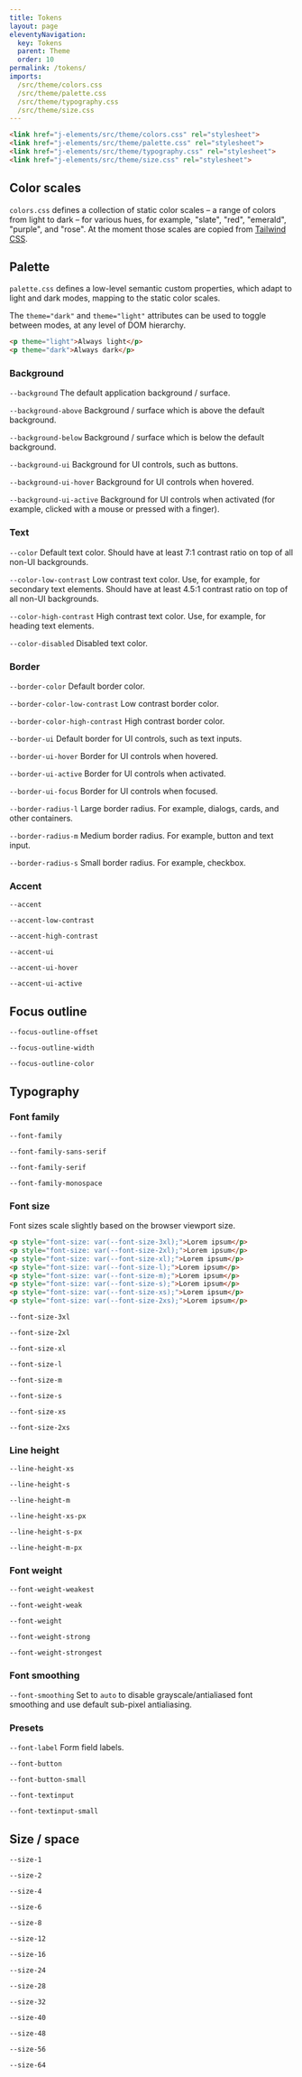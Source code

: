 ```yaml
---
title: Tokens
layout: page
eleventyNavigation:
  key: Tokens
  parent: Theme
  order: 10
permalink: /tokens/
imports:
  /src/theme/colors.css
  /src/theme/palette.css
  /src/theme/typography.css
  /src/theme/size.css
---
```


```html
<link href="j-elements/src/theme/colors.css" rel="stylesheet">
<link href="j-elements/src/theme/palette.css" rel="stylesheet">
<link href="j-elements/src/theme/typography.css" rel="stylesheet">
<link href="j-elements/src/theme/size.css" rel="stylesheet">
```


## Color scales

`colors.css` defines a collection of static color scales – a range of colors from light to dark – for various hues, for example, "slate", "red", "emerald", "purple", and "rose". At the moment those scales are copied from [Tailwind CSS](https://tailwindcss.com/docs/customizing-colors).

## Palette

`palette.css` defines a low-level semantic custom properties, which adapt to light and dark modes, mapping to the static color scales.

The `theme="dark"` and `theme="light"` attributes can be used to toggle between modes, at any level of DOM hierarchy.

<render-example></render-example>
```html
<p theme="light">Always light</p>
<p theme="dark">Always dark</p>
```

### Background

<render-props>

`--background`
The default application background / surface.

`--background-above`
Background / surface which is above the default background.

`--background-below`
Background / surface which is below the default background.

`--background-ui`
Background for UI controls, such as buttons.

`--background-ui-hover`
Background for UI controls when hovered.


`--background-ui-active`
Background for UI controls when activated (for example, clicked with a mouse or pressed with a finger).

</render-props>


### Text

<render-props>

`--color`
Default text color. Should have at least 7:1 contrast ratio on top of all non-UI backgrounds.

`--color-low-contrast`
Low contrast text color. Use, for example, for secondary text elements. Should have at least 4.5:1 contrast ratio on top of all non-UI backgrounds.

`--color-high-contrast`
High contrast text color. Use, for example, for heading text elements.

`--color-disabled`
Disabled text color.

</render-props>


### Border

<render-props>

`--border-color`
Default border color.

`--border-color-low-contrast`
Low contrast border color.

`--border-color-high-contrast`
High contrast border color.

`--border-ui`
Default border for UI controls, such as text inputs.

`--border-ui-hover`
Border for UI controls when hovered.

`--border-ui-active`
Border for UI controls when activated.

`--border-ui-focus`
Border for UI controls when focused.

`--border-radius-l`
Large border radius. For example, dialogs, cards, and other containers.

`--border-radius-m`
Medium border radius. For example, button and text input.

`--border-radius-s`
Small border radius. For example, checkbox.

</render-props>


### Accent

<render-props>

`--accent`

`--accent-low-contrast`

`--accent-high-contrast`

`--accent-ui`

`--accent-ui-hover`

`--accent-ui-active`

</render-props>


## Focus outline

<render-props>

`--focus-outline-offset`

`--focus-outline-width`

`--focus-outline-color`

</render-props>



## Typography

### Font family

<render-props>

`--font-family`

`--font-family-sans-serif`

`--font-family-serif`

`--font-family-monospace`

</render-props>


### Font size
Font sizes scale slightly based on the browser viewport size.
<style>
.font-size {
  display: block;
}
.font-size p {
  margin: var(--size-8) 0;
  line-height: var(--line-height-xs);
}
</style>
<render-example class="font-size"></render-example>
```html
<p style="font-size: var(--font-size-3xl);">Lorem ipsum</p>
<p style="font-size: var(--font-size-2xl);">Lorem ipsum</p>
<p style="font-size: var(--font-size-xl);">Lorem ipsum</p>
<p style="font-size: var(--font-size-l);">Lorem ipsum</p>
<p style="font-size: var(--font-size-m);">Lorem ipsum</p>
<p style="font-size: var(--font-size-s);">Lorem ipsum</p>
<p style="font-size: var(--font-size-xs);">Lorem ipsum</p>
<p style="font-size: var(--font-size-2xs);">Lorem ipsum</p>
```

<render-props>

`--font-size-3xl`

`--font-size-2xl`

`--font-size-xl`

`--font-size-l`

`--font-size-m`

`--font-size-s`

`--font-size-xs`

`--font-size-2xs`

</render-props>


### Line height

<render-props>

`--line-height-xs`

`--line-height-s`

`--line-height-m`

`--line-height-xs-px`

`--line-height-s-px`

`--line-height-m-px`

</render-props>


### Font weight

<render-props>

`--font-weight-weakest`

`--font-weight-weak`

`--font-weight`

`--font-weight-strong`

`--font-weight-strongest`

</render-props>


### Font smoothing

<render-props>

`--font-smoothing`
Set to `auto` to disable grayscale/antialiased font smoothing and use default sub-pixel antialiasing.

</render-props>


### Presets

<render-props>

`--font-label`
Form field labels.

`--font-button`

`--font-button-small`

`--font-textinput`

`--font-textinput-small`

</render-props>


## Size / space

<render-props>

`--size-1`

`--size-2`

`--size-4`

`--size-6`

`--size-8`

`--size-12`

`--size-16`

`--size-24`

`--size-28`

`--size-32`

`--size-40`

`--size-48`

`--size-56`

`--size-64`

</render-props>
